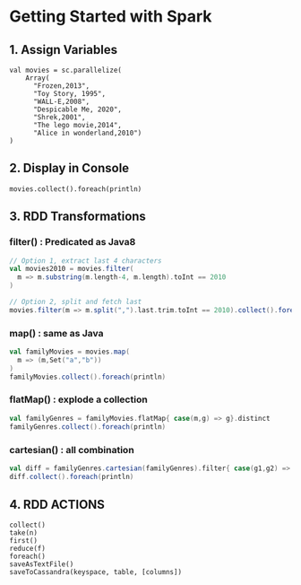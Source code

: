 # Getting Started with Spark

## 1. Assign Variables
```
val movies = sc.parallelize(
    Array(
      "Frozen,2013", 
      "Toy Story, 1995",
      "WALL-E,2008",
      "Despicable Me, 2020",
      "Shrek,2001",
      "The lego movie,2014",
      "Alice in wonderland,2010")
)
```

## 2. Display in Console
```
movies.collect().foreach(println)
```

## 3. RDD Transformations

### filter() : Predicated as Java8
```scala
// Option 1, extract last 4 characters
val movies2010 = movies.filter(
  m => m.substring(m.length-4, m.length).toInt == 2010
)

// Option 2, split and fetch last
movies.filter(m => m.split(",").last.trim.toInt == 2010).collect().foreach(println)
```

### map() : same as Java
```scala
val familyMovies = movies.map(
  m => (m,Set("a","b"))
)
familyMovies.collect().foreach(println)
```

### flatMap() : explode a collection
```scala
val familyGenres = familyMovies.flatMap{ case(m,g) => g}.distinct
familyGenres.collect().foreach(println)
```

### cartesian() : all combination
```scala
val diff = familyGenres.cartesian(familyGenres).filter{ case(g1,g2) => g1 != g2 }
diff.collect().foreach(println)
```

## 4. RDD ACTIONS

```
collect()
take(n)
first()
reduce(f)
foreach()
saveAsTextFile()
saveToCassandra(keyspace, table, [columns])
```


